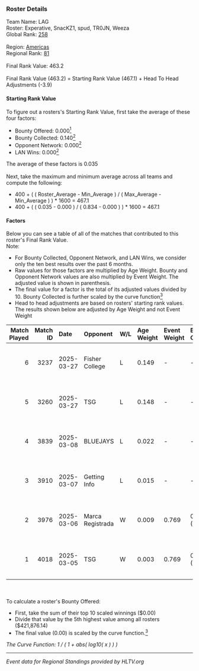 ### Roster Details<br />
Team Name: LAG<br />
Roster: Experative, SnacKZ1, spud, TR0JN, Weeza<br />
Global Rank: [258](../../standings_global_2025_09_01.md)<br />
<br />
Region: [Americas]( ../../standings_americas_2025_09_01.md)<br />
Regional Rank: [81]( ../../standings_americas_2025_09_01.md)<br />
<br />
Final Rank Value:  463.2<br />
<br />
Final Rank Value (463.2) = Starting Rank Value (467.1) + Head To Head Adjustments (-3.9)<br />

#### Starting Rank Value<br />
To figure out a rosters's Starting Rank Value, first take the average of these four factors:<br />
- Bounty Offered: 0.000[<sup>1</sup>](#table2)
- Bounty Collected: 0.140[<sup>2</sup>](#table1)
- Opponent Network: 0.000[<sup>2</sup>](#table1)
- LAN Wins: 0.000[<sup>2</sup>](#table1)

The average of these factors is 0.035<br />
<br />
Next, take the maximum and minimum average across all teams and compute the following:<br />
- 400 + ( ( Roster_Average - Min_Average ) / ( Max_Average - Min_Average ) ) * 1600 = 467.1
- 400 + ( ( 0.035 - 0.000 ) / ( 0.834 - 0.000 ) ) * 1600 = 467.1


#### Factors<br />
Below you can see a table of all of the matches that contributed to this roster's Final Rank Value.<br />
Note:<br />

- For Bounty Collected, Opponent Network, and LAN Wins, we consider only the ten best results over the past 6 months.
- Raw values for those factors are multiplied by Age Weight. Bounty and Opponent Network values are also multiplied by Event Weight. The adjusted value is shown in parenthesis.
- The final value for a factor is the total of its adjusted values divided by 10. Bounty Collected is further scaled by the curve function[<sup>3</sup>](#curveFunction)
- Head to head adjustments are based on rosters' starting rank values. The results shown below are adjusted by Age Weight and not Event Weight
<span id="table1"></span><br />


| Match Played | Match ID | Date       | Opponent         | W/L | Age Weight | Event Weight | Bounty Collected | Opponent Network | LAN Wins  | H2H Adj. | Roster                                  |
| -: | -: | :- | :- | :- | :- | :- | :- | :- | :- | -: | :- |
|            6 |     3237 | 2025-03-27 | Fisher College   | L   | 0.149      | -            | -                | -                | -         |    -1.12 | Experative, SnacKZ1, spud, TR0JN, Weeza |
|            5 |     3260 | 2025-03-27 | TSG              | L   | 0.148      | -            | -                | -                | -         |    -2.75 | Experative, SnacKZ1, spud, TR0JN, Weeza |
|            4 |     3839 | 2025-03-08 | BLUEJAYS         | L   | 0.022      | -            | -                | -                | -         |    -0.03 | Experative, SnacKZ1, spud, TR0JN, Weeza |
|            3 |     3910 | 2025-03-07 | Getting Info     | L   | 0.015      | -            | -                | -                | -         |    -0.24 | Experative, SnacKZ1, spud, TR0JN, Weeza |
|            2 |     3976 | 2025-03-06 | Marca Registrada | W   | 0.009      | 0.769        | 0.001 (0.000)    | 0.301 (0.002)    | 0 (0.000) |     0.22 | Experative, SnacKZ1, spud, TR0JN, Weeza |
|            1 |     4018 | 2025-03-05 | TSG              | W   | 0.003      | 0.769        | 0.000 (0.000)    | 0.007 (0.000)    | 0 (0.000) |     0.04 | Experative, SnacKZ1, spud, TR0JN, Weeza |

<br />
<span id="table2"></span><br />
To calculate a roster's Bounty Offered:<br />

- First, take the sum of their top 10 scaled winnings ($0.00)
- Divide that value by the 5th highest value among all rosters ($421,876.14)
- The final value (0.00) is scaled by the curve function.[<sup>3</sup>](#curveFunction)

<span id="curveFunction"></span>_The Curve Function: 1 / ( 1 + abs( log10( x ) ) )_<br />

---
_Event data for Regional Standings provided by HLTV.org_<br />
